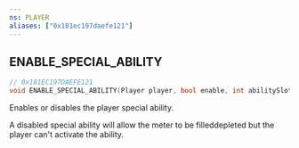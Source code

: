 ```yaml
---
ns: PLAYER
aliases: ["0x181ec197daefe121"]
---
```

## ENABLE_SPECIAL_ABILITY

```c
// 0x181EC197DAEFE121
void ENABLE_SPECIAL_ABILITY(Player player, bool enable, int abilitySlot);
```

Enables or disables the player special ability.

A disabled special ability will allow the meter to be filleddepleted but the player can't activate the ability.

